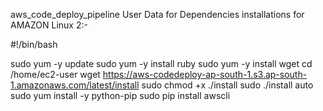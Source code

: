 aws_code_deploy_pipeline
User Data for Dependencies installations for AMAZON Linux 2:-

#!/bin/bash

sudo yum -y update sudo yum -y install ruby sudo yum -y install wget cd /home/ec2-user wget https://aws-codedeploy-ap-south-1.s3.ap-south-1.amazonaws.com/latest/install sudo chmod +x ./install sudo ./install auto sudo yum install -y python-pip sudo pip install awscli 
